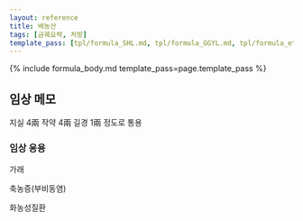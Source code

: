 ```yaml
---
layout: reference
title: 배농산
tags: [금궤요략, 처방]
template_pass: [tpl/formula_SHL.md, tpl/formula_GGYL.md, tpl/formula_etc.md]
---
```


{% include formula_body.md template_pass=page.template_pass %}

## 임상 메모

지실 4兩 작약 4兩 길경 1兩 정도로 통용

### 임상 응용

가래

축농증(부비동염)

화농성질환
